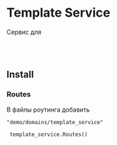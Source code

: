 # Template Service

Сервис для 



<BR>
<BR>

  

## Install

### Routes

В файлы роутинга добавить 

    "demo/domains/template_service" 

     template_service.Routes()


  
